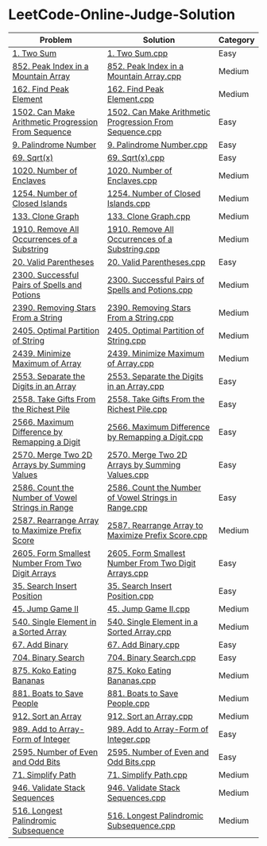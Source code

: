 # LeetCode-Online-Judge-Solution
| Problem | Solution | Category |
| ------- | -------- | -------- |
| [1. Two Sum](https://leetcode.com/problems/two-sum/) | [1. Two Sum.cpp](https://github.com/SohagMollik/LeetCode-Online-Judge-Solution/blob/main/Solution/1.%20Two%20Sum.cpp) | Easy |
| [852. Peak Index in a Mountain Array](https://leetcode.com/problems/peak-index-in-a-mountain-array/) | [852. Peak Index in a Mountain Array.cpp](https://github.com/SohagMollik/LeetCode-Online-Judge-Solution/blob/main/Solution/Peak%20Index%20in%20a%20Mountain%20Array.cpp) | Medium |
| [162. Find Peak Element](https://leetcode.com/problems/find-peak-element/) | [162. Find Peak Element.cpp](https://github.com/SohagMollik/LeetCode-Online-Judge-Solution/blob/main/Solution/162.%20Find%20Peak%20Element.cpp) | Medium |
| [1502. Can Make Arithmetic Progression From Sequence](https://leetcode.com/problems/can-make-arithmetic-progression-from-sequence/) | [1502. Can Make Arithmetic Progression From Sequence.cpp](https://github.com/SohagMollik/LeetCode-Online-Judge-Solution/blob/main/Solution/1502.%20Can%20Make%20Arithmetic%20Progression%20From%20Sequence.cpp) | Easy |
| [9. Palindrome Number](https://leetcode.com/problems/palindrome-number/) | [9. Palindrome Number.cpp](https://github.com/SohagMollik/LeetCode-Online-Judge-Solution/blob/main/Solution/9.%20Palindrome%20Number.cpp) | Easy |
| [69. Sqrt(x)](https://leetcode.com/problems/sqrtx/) | [69. Sqrt(x).cpp](https://github.com/SohagMollik/LeetCode-Online-Judge-Solution/blob/main/Solution/69.%20Sqrt(x).cpp) | Easy |
| [1020. Number of Enclaves](https://leetcode.com/problems/number-of-enclaves/) | [1020. Number of Enclaves.cpp](https://github.com/SohagMollik/LeetCode/blob/main/Solution/1020.%20Number%20of%20Enclaves.cpp) | Medium |
| [1254. Number of Closed Islands](https://leetcode.com/problems/number-of-closed-islands/) | [1254. Number of Closed Islands.cpp](https://github.com/SohagMollik/LeetCode/blob/main/Solution/1254.%20Number%20of%20Closed%20Islands.cpp) | Medium |
| [133. Clone Graph](https://leetcode.com/problems/clone-graph/) | [133. Clone Graph.cpp](https://github.com/SohagMollik/LeetCode/blob/main/Solution/133.%20Clone%20Graph.cpp) | Medium |
| [1910. Remove All Occurrences of a Substring](https://leetcode.com/problems/remove-all-occurrences-of-a-substring/) | [1910. Remove All Occurrences of a Substring.cpp](https://github.com/SohagMollik/LeetCode/blob/main/Solution/1910.%20Remove%20All%20Occurrences%20of%20a%20Substring.cpp) | Medium |
| [20. Valid Parentheses](https://leetcode.com/problems/valid-parentheses/) | [20. Valid Parentheses.cpp](https://github.com/SohagMollik/LeetCode/blob/main/Solution/20.%20Valid%20Parentheses.cpp) | Easy |
| [2300. Successful Pairs of Spells and Potions](https://leetcode.com/problems/successful-pairs-of-spells-and-potions/) | [2300. Successful Pairs of Spells and Potions.cpp](https://github.com/SohagMollik/LeetCode/blob/main/Solution/2300.%20Successful%20Pairs%20of%20Spells%20and%20Potions.cpp) | Medium |
| [2390. Removing Stars From a String](https://leetcode.com/problems/removing-stars-from-a-string/) | [2390. Removing Stars From a String.cpp](https://github.com/SohagMollik/LeetCode/blob/main/Solution/2390.%20Removing%20Stars%20From%20a%20String.cpp) | Medium |
| [2405. Optimal Partition of String](https://leetcode.com/problems/optimal-partition-of-string/) | [2405. Optimal Partition of String.cpp](https://github.com/SohagMollik/LeetCode/blob/main/Solution/2405.%20Optimal%20Partition%20of%20String.cpp) | Medium |
| [2439. Minimize Maximum of Array](https://leetcode.com/problems/minimize-maximum-of-array/) | [2439. Minimize Maximum of Array.cpp](https://github.com/SohagMollik/LeetCode/blob/main/Solution/2439.%20Minimize%20Maximum%20of%20Array.cpp) | Medium |
| [2553. Separate the Digits in an Array](https://leetcode.com/problems/separate-the-digits-in-an-array/description/) | [2553. Separate the Digits in an Array.cpp](https://github.com/SohagMollik/LeetCode/blob/main/Solution/2553.%20Separate%20the%20Digits%20in%20an%20Array.cpp) | Easy |
| [2558. Take Gifts From the Richest Pile](https://leetcode.com/problems/take-gifts-from-the-richest-pile/) | [2558. Take Gifts From the Richest Pile.cpp](https://github.com/SohagMollik/LeetCode/blob/main/Solution/2558.%20Take%20Gifts%20From%20the%20Richest%20Pile.cpp) | Easy |
| [2566. Maximum Difference by Remapping a Digit](https://leetcode.com/problems/maximum-difference-by-remapping-a-digit/) | [2566. Maximum Difference by Remapping a Digit.cpp](https://github.com/SohagMollik/LeetCode/blob/main/Solution/2566.%20Maximum%20Difference%20by%20Remapping%20a%20Digit.cpp) | Easy |
| [2570. Merge Two 2D Arrays by Summing Values](https://leetcode.com/problems/merge-two-2d-arrays-by-summing-values/) | [2570. Merge Two 2D Arrays by Summing Values.cpp](https://github.com/SohagMollik/LeetCode/blob/main/Solution/2570.%20Merge%20Two%202D%20Arrays%20by%20Summing%20Values.cpp) | Easy |
| [2586. Count the Number of Vowel Strings in Range](https://leetcode.com/problems/count-the-number-of-vowel-strings-in-range/) | [2586. Count the Number of Vowel Strings in Range.cpp](https://github.com/SohagMollik/LeetCode/blob/main/Solution/2586.%20Count%20the%20Number%20of%20Vowel%20Strings%20in%20Range.cpp) | Easy |
| [2587. Rearrange Array to Maximize Prefix Score](https://leetcode.com/problems/rearrange-array-to-maximize-prefix-score/) | [2587. Rearrange Array to Maximize Prefix Score.cpp](https://github.com/SohagMollik/LeetCode/blob/main/Solution/2587.%20Rearrange%20Array%20to%20Maximize%20Prefix%20Score.cpp) | Medium |
| [2605. Form Smallest Number From Two Digit Arrays](https://leetcode.com/problems/form-smallest-number-from-two-digit-arrays/) | [2605. Form Smallest Number From Two Digit Arrays.cpp](https://github.com/SohagMollik/LeetCode/blob/main/Solution/2605.%20Form%20Smallest%20Number%20From%20Two%20Digit%20Arrays.cpp) | Easy |
| [35. Search Insert Position](https://leetcode.com/problems/search-insert-position/) | [35. Search Insert Position.cpp](https://github.com/SohagMollik/LeetCode/blob/main/Solution/35.%20Search%20Insert%20Position.cpp) | Easy |
| [45. Jump Game II](https://leetcode.com/problems/jump-game-ii/) | [45. Jump Game II.cpp](https://github.com/SohagMollik/LeetCode/blob/main/Solution/45.%20Jump%20Game%20II.cpp) | Medium |
| [540. Single Element in a Sorted Array](https://leetcode.com/problems/single-element-in-a-sorted-array/) | [540. Single Element in a Sorted Array.cpp](https://github.com/SohagMollik/LeetCode/blob/main/Solution/540.%20Single%20Element%20in%20a%20Sorted%20Array.cpp) | Medium |
| [67. Add Binary](https://leetcode.com/problems/add-binary/) | [67. Add Binary.cpp](https://github.com/SohagMollik/LeetCode/blob/main/Solution/67.%20Add%20Binary.cpp) | Easy |
| [704. Binary Search](https://leetcode.com/problems/binary-search/) | [704. Binary Search.cpp](https://github.com/SohagMollik/LeetCode/blob/main/Solution/704.%20Binary%20Search.cpp) | Easy |
| [875. Koko Eating Bananas](https://leetcode.com/problems/koko-eating-bananas/) | [875. Koko Eating Bananas.cpp](https://github.com/SohagMollik/LeetCode/blob/main/Solution/875.%20Koko%20Eating%20Bananas.cpp) | Medium |
| [881. Boats to Save People](https://leetcode.com/problems/boats-to-save-people/) | [881. Boats to Save People.cpp](https://github.com/SohagMollik/LeetCode/blob/main/Solution/881.%20Boats%20to%20Save%20People.cpp) | Medium |
| [912. Sort an Array](https://leetcode.com/problems/sort-an-array/) | [912. Sort an Array.cpp](https://github.com/SohagMollik/LeetCode/blob/main/Solution/912.%20Sort%20an%20Array.cpp) | Medium |
| [989. Add to Array-Form of Integer](https://leetcode.com/problems/add-to-array-form-of-integer/) | [989. Add to Array-Form of Integer.cpp](https://github.com/SohagMollik/LeetCode/blob/main/Solution/989.%20Add%20to%20Array-Form%20of%20Integer.cpp) | Easy |
| [2595. Number of Even and Odd Bits](https://leetcode.com/problems/number-of-even-and-odd-bits/) | [2595. Number of Even and Odd Bits.cpp](https://github.com/SohagMollik/LeetCode/blob/main/Solution/2595.%20Number%20of%20Even%20and%20Odd%20Bits.cpp) | Easy |
| [71. Simplify Path](https://leetcode.com/problems/simplify-path/description/) | [71. Simplify Path.cpp](https://github.com/SohagMollik/LeetCode/blob/main/Solution/71.%20Simplify%20Path.cpp) | Medium |
| [946. Validate Stack Sequences](https://leetcode.com/problems/validate-stack-sequences/description/) | [946. Validate Stack Sequences.cpp](https://github.com/SohagMollik/LeetCode/blob/main/Solution/946.%20Validate%20Stack%20Sequences.cpp) | Medium |
| [516. Longest Palindromic Subsequence](https://leetcode.com/problems/longest-palindromic-subsequence/description/) | [516. Longest Palindromic Subsequence.cpp](https://github.com/SohagMollik/LeetCode/blob/main/Solution/516.%20Longest%20Palindromic%20Subsequence.cpp) | Medium |
